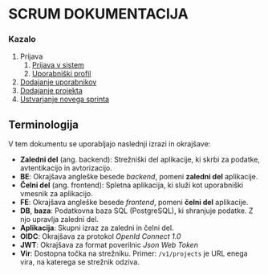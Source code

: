 # SCRUM DOKUMENTACIJA

### Kazalo

1. Prijava
    1. [Prijava v sistem](./content/LOGIN.md)
    2. [Uporabniški profil](./content/USER_PROFILE.md)
2. [Dodajanje uporabnikov](./content/USERS.md)
3. [Dodajanje projekta](./content/PROJECTS.md)
4. [Ustvarjanje novega sprinta](./content/SPRINTS.md)

## Terminologija

V tem dokumentu se uporabljajo naslednji izrazi in okrajšave:

* **Zaledni del** (ang. backend): Strežniški del aplikacije, ki skrbi za podatke, avtentikacijo in avtorizacijo.
* **BE**: Okrajšava angleške besede *backend*, pomeni **zaledni del** aplikacije.
* **Čelni del** (ang. frontend): Spletna aplikacija, ki služi kot uporabniški vmesnik za aplikacijo.
* **FE**: Okrajšava angleške besede *frontend*, pomeni **čelni del** aplikacije.
* **DB**, **baza**: Podatkovna baza SQL (PostgreSQL), ki shranjuje podatke. Z njo upravlja zaledni del.
* **Aplikacija**: Skupni izraz za zaledni in čelni del.
* **OIDC**: Okrajšava za protokol *OpenId Connect 1.0*
* **JWT**: Okrajšava za format poverilnic *Json Web Token*
* **Vir**: Dostopna točka na strežniku. Primer: `/v1/projects` je URL enega vira, na katerega se strežnik odziva.
